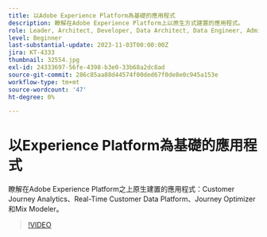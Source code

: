 ```yaml
---
title: 以Adobe Experience Platform為基礎的應用程式
description: 瞭解在Adobe Experience Platform上以原生方式建置的應用程式。
role: Leader, Architect, Developer, Data Architect, Data Engineer, Admin, User
level: Beginner
last-substantial-update: 2023-11-03T00:00:00Z
jira: KT-4333
thumbnail: 32554.jpg
exl-id: 24333697-56fe-4398-b3e0-33b68a2dc8ad
source-git-commit: 286c85aa88d44574f00ded67f0de8e0c945a153e
workflow-type: tm+mt
source-wordcount: '47'
ht-degree: 0%

---
```


# 以Experience Platform為基礎的應用程式

瞭解在Adobe Experience Platform之上原生建置的應用程式：Customer Journey Analytics、Real-Time Customer Data Platform、Journey Optimizer和Mix Modeler。

>[!VIDEO](https://video.tv.adobe.com/v/3428525?learn=on&enablevpops&captions=chi_hant)

